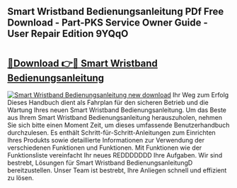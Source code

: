 ## Smart Wristband Bedienungsanleitung PDf Free Download - Part-PKS Service Owner Guide - User Repair Edition 9YQqO

# <h2><a href="http://df1jid.blite.top/?on=Smart+Wristband+Bedienungsanleitung">🔗Download 👉🔴 Smart Wristband Bedienungsanleitung</a></h2>

[![Smart Wristband Bedienungsanleitung new download](https://i.imgur.com/lujVjoI.png)](http://df1jid.blite.top/?on=Smart+Wristband+Bedienungsanleitung)
Ihr Weg zum Erfolg Dieses Handbuch dient als Fahrplan für den sicheren Betrieb und die Wartung Ihres neuen Smart Wristband Bedienungsanleitung. Um das Beste aus Ihrem Smart Wristband Bedienungsanleitung herauszuholen, nehmen Sie sich bitte einen Moment Zeit, um dieses umfassende Benutzerhandbuch durchzulesen. Es enthält Schritt-für-Schritt-Anleitungen zum Einrichten Ihres Produkts sowie detaillierte Informationen zur Verwendung der verschiedenen Funktionen und Funktionen. Mit Funktionen wie der Funktionsliste vereinfacht Ihr neues REDDDDDDD Ihre Aufgaben. Wir sind bestrebt, Lösungen für Smart Wristband BedienungsanleitungD bereitzustellen. Unser Team ist bestrebt, Ihre Anliegen schnell und effizient zu lösen.
